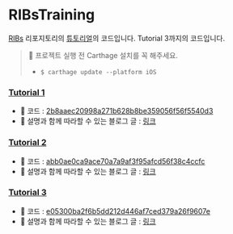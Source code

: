 # RIBsTraining

[RIBs](https://github.com/uber/RIBs) 리포지토리의 [튜토리얼](https://github.com/uber/RIBs/wiki)의 코드입니다.
Tutorial 3까지의 코드입니다.

> 📌 프로젝트 실행 전 Carthage 설치를 꼭 해주세요.
>- `$ carthage update --platform iOS`

### [Tutorial 1](https://github.com/uber/RIBs/wiki/iOS-Tutorial-1)

- 🔩 코드 : [2b8aaec20998a271b628b8be359056f56f5540d3](https://github.com/unnnyong/RIBsTraining/tree/2b8aaec20998a271b628b8be359056f56f5540d3)
- 🔗 설명과 함께 따라할 수 있는 블로그 글 : [링크](https://unnnyong.me/2020/06/10/ios--ribs---2--ribs--launchrouter--rib-templete/)

### [Tutorial 2](https://github.com/uber/RIBs/wiki/iOS-Tutorial-2)

- 🔩 코드 : [abb0ae0ca9ace70a7a9af3f95afcd56f38c4ccfc](https://github.com/unnnyong/RIBsTraining/tree/abb0ae0ca9ace70a7a9af3f95afcd56f38c4ccfc)
- 🔗 설명과 함께 따라할 수 있는 블로그 글 : [링크]()

### [Tutorial 3](https://github.com/uber/RIBs/wiki/iOS-Tutorial-3)

- 🔩 코드 : [e05300ba2f6b5dd212d446af7ced379a26f9607e](https://github.com/unnnyong/RIBsTraining/tree/e05300ba2f6b5dd212d446af7ced379a26f9607e)
- 🔗 설명과 함께 따라할 수 있는 블로그 글 : [링크]()
